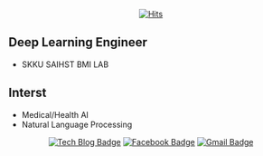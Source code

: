   <div align=center>
	
[![Hits](https://hits.seeyoufarm.com/api/count/incr/badge.svg?url=https%3A%2F%2Fgithub.com%2Frjsgmlsms126&count_bg=%2379C83D&title_bg=%23555555&icon=&icon_color=%23E7E7E7&title=hits&edge_flat=false)](https://hits.seeyoufarm.com)
	
  </div>


## Deep Learning Engineer
* SKKU SAIHST BMI LAB

## Interst
* Medical/Health AI
* Natural Language Processing



<div align=center>

[![Tech Blog Badge](http://img.shields.io/badge/-Tech%20blog-black?style=flat-square&logo=github&link=https://github.com/rjsgmlsms126)](https://github.com/rjsgmlsms126)
[![Facebook Badge](https://img.shields.io/badge/facebook-1877f2?style=flat-square&logo=facebook&logoColor=white&link=https:https://www.facebook.com/profile.php?id=100002011458364)](https://www.facebook.com/profile.php?id=100002011458364)
[![Gmail Badge](https://img.shields.io/badge/Gmail-d14836?style=flat-square&logo=Gmail&logoColor=white&link=mailto:lgh1261@g.skku.edu)](mailto:lgh1261@g.skku.edu)
	</div>	

<!--
**rjsgmlsms126/rjsgmlsms126** is a ✨ _special_ ✨ repository because its `README.md` (this file) appears on your GitHub profile.

Here are some ideas to get you started:

- 🔭 I’m currently working on ...
- 🌱 I’m currently learning ...
- 👯 I’m looking to collaborate on ...
- 🤔 I’m looking for help with ...
- 💬 Ask me about ...
- 📫 How to reach me: ...
- 😄 Pronouns: ...
- ⚡ Fun fact: ...
-->
